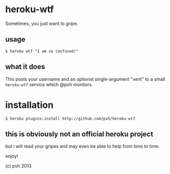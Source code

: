 # heroku-wtf

Sometimes, you just want to gripe.

## usage

    $ heroku wtf "I am so confused!"

## what it does

This posts your username and an optional single-argument "vent" to a small `heroku-wtf` service which @pvh monitors.

# installation

    $ heroku plugins:install http://github.com/pvh/heroku-wtf

## this is obviously not an official heroku project

but i will read your gripes and may even be able to help from time to time.

enjoy!

(c) pvh 2013

